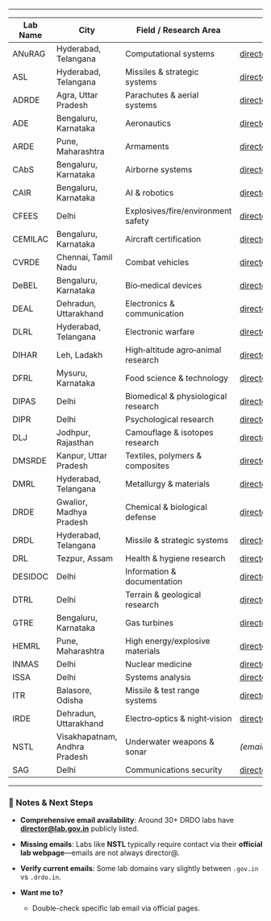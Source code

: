 
---

| **Lab Name** | **City**                      | **Field / Research Area**           | **Email**                                                                   |
| ------------ | ----------------------------- | ----------------------------------- | --------------------------------------------------------------------------- |
| ANuRAG       | Hyderabad, Telangana          | Computational systems               | [director@anurag.drdo.in](mailto:director@anurag.drdo.in)                   |
| ASL          | Hyderabad, Telangana          | Missiles & strategic systems        | [director@asl.gov.in](mailto:director@asl.gov.in)                           |
| ADRDE        | Agra, Uttar Pradesh           | Parachutes & aerial systems         | [director@adrde.gov.in](mailto:director@adrde.gov.in)                       |
| ADE          | Bengaluru, Karnataka          | Aeronautics                         | [director@ade.gov.in](mailto:director@ade.gov.in)                           |
| ARDE         | Pune, Maharashtra             | Armaments                           | [director@arde.gov.in](mailto:director@arde.gov.in)                         |
| CAbS         | Bengaluru, Karnataka          | Airborne systems                    | [director@cabs.gov.in](mailto:director@cabs.gov.in)                         |
| CAIR         | Bengaluru, Karnataka          | AI & robotics                       | [director@cair.gov.in](mailto:director@cair.gov.in)                         |
| CFEES        | Delhi                         | Explosives/fire/environment safety  | [director@cfees.gov.in](mailto:director@cfees.gov.in)                       |
| CEMILAC      | Bengaluru, Karnataka          | Aircraft certification              | [director@cemilac.gov.in](mailto:director@cemilac.gov.in)                   |
| CVRDE        | Chennai, Tamil Nadu           | Combat vehicles                     | [director@cvrde.gov.in](mailto:director@cvrde.gov.in)                       |
| DeBEL        | Bengaluru, Karnataka          | Bio‑medical devices                 | [director@debel.gov.in](mailto:director@debel.gov.in)                       |
| DEAL         | Dehradun, Uttarakhand         | Electronics & communication         | [director@deal.gov.in](mailto:director@deal.gov.in)                         |
| DLRL         | Hyderabad, Telangana          | Electronic warfare                  | [director@dlrl.gov.in](mailto:director@dlrl.gov.in)                         |
| DIHAR        | Leh, Ladakh                   | High‑altitude agro‑animal research  | [director@frl.gov.in](mailto:director@frl.gov.in)                           |
| DFRL         | Mysuru, Karnataka             | Food science & technology           | [director@dfrl.gov.in](mailto:director@dfrl.gov.in)                         |
| DIPAS        | Delhi                         | Biomedical & physiological research | [director@dipas.gov.in](mailto:director@dipas.gov.in)                       |
| DIPR         | Delhi                         | Psychological research              | [director@dipr.drdo.in](mailto:director@dipr.drdo.in)                       |
| DLJ          | Jodhpur, Rajasthan            | Camouflage & isotopes research      | [director@dlj.drdo.in](mailto:director@dlj.drdo.in)                         |
| DMSRDE       | Kanpur, Uttar Pradesh         | Textiles, polymers & composites     | [director@dmsrde.drdo.in](mailto:director@dmsrde.drdo.in)                   |
| DMRL         | Hyderabad, Telangana          | Metallurgy & materials              | [director@dmrl.drdo.in](mailto:director@dmrl.drdo.in)                       |
| DRDE         | Gwalior, Madhya Pradesh       | Chemical & biological defense       | [director@drde.drdo.in](mailto:director@drde.drdo.in)                       |
| DRDL         | Hyderabad, Telangana          | Missile & strategic systems         | [director@drdl.drdo.in](mailto:director@drdl.drdo.in)                       |
| DRL          | Tezpur, Assam                 | Health & hygiene research           | [director@drl.drdo.in](mailto:director@drl.drdo.in)                         |
| DESIDOC      | Delhi                         | Information & documentation         | [director@desidoc.gov.in](mailto:director@desidoc.gov.in)                   |
| DTRL         | Delhi                         | Terrain & geological research       | [director@dtrl.drdo.in](mailto:director@dtrl.drdo.in)                       |
| GTRE         | Bengaluru, Karnataka          | Gas turbines                        | [director@gtre.drdo.in](mailto:director@gtre.drdo.in)                       |
| HEMRL        | Pune, Maharashtra             | High energy/explosive materials     | [director@hemrl.drdo.in](mailto:director@hemrl.drdo.in)                     |
| INMAS        | Delhi                         | Nuclear medicine                    | [director@inmas.drdo.in](mailto:director@inmas.drdo.in)                     |
| ISSA         | Delhi                         | Systems analysis                    | [director@issa.gov.in](mailto:director@issa.gov.in)                         |
| ITR          | Balasore, Odisha              | Missile & test range systems        | [director@itr.drdo.in](mailto:director@itr.drdo.in)                         |
| IRDE         | Dehradun, Uttarakhand         | Electro‑optics & night‑vision       | [director@irde.drdo.in](mailto:director@irde.drdo.in)                       |
| NSTL         | Visakhapatnam, Andhra Pradesh | Underwater weapons & sonar          | *(email via website)*                                                       |
| SAG          | Delhi                         | Communications security             | [director@sag.gov.in](mailto:director@sag.gov.in)                           |

---

### 📌 Notes & Next Steps

* **Comprehensive email availability**: Around 30+ DRDO labs have **[director@lab.gov.in](mailto:director@lab.gov.in)** publicly listed.
* **Missing emails**: Labs like **NSTL** typically require contact via their **official lab webpage**—emails are not always director\@.
* **Verify current emails**: Some lab domains vary slightly between `.gov.in` vs `.drdo.in`.
* **Want me to?**

  * Double-check specific lab email via official pages.
  

